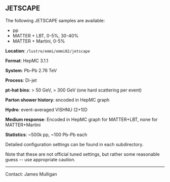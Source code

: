 ## JETSCAPE

The following JETSCAPE samples are available:
- pp
- MATTER + LBT, 0-5%, 30-40%
- MATTER + Martini, 0-5%

**Location**: `/lustre/emmi/emmi02/jetscape`

**Format**: HepMC 3.1.1

**System**: Pb-Pb 2.76 TeV

**Process**: Di-jet 

**pt-hat bins**: > 50 GeV, > 300 GeV (one hard scattering per event)

**Parton shower history**: encoded in HepMC graph

**Hydro**: event-averaged VISHNU (2+1)D

**Medium response**: Encoded in HepMC graph for MATTER+LBT, none for MATTER+Martini

**Statistics**: ~500k pp, ~100 Pb-Pb each

Detailed configuration settings can be found in each subdirectory.

Note that these are not official tuned settings, but rather some reasonable guess -- use appropriate caution. 


<hr>

Contact: James Mulligan
